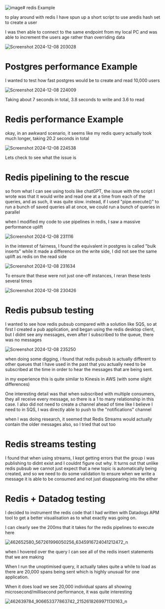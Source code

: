  ![image](https://github.com/user-attachments/assets/c947fde1-7eee-4fe4-8245-e45051bede44)# redis Example


to play around with redis I have spun up a short script to use  aredis hash set to create a user


I was then able to connect to the same endpoint from my local PC and was able to increment the users age rather than overriding data 


![Screenshot 2024-12-08 203028](https://github.com/user-attachments/assets/c59a7e1f-4783-46c5-ab45-53b40fc1ef3c)


# Postgres performance Example

I wanted to test how fast postgres would be to create and read 10,000 users

![Screenshot 2024-12-08 224009](https://github.com/user-attachments/assets/93e46a80-58a8-42ef-a075-54de6526090c)

Taking about 7 seconds in total, 3.8 seconds to write and 3.6 to read

# Redis performance Example

okay, in an awkward scenario, it seems like my redis query actually took much longer, taking 20.2 seconds in total

![Screenshot 2024-12-08 224538](https://github.com/user-attachments/assets/35fae1cb-50a4-4b6b-b71c-8d38d1f58cc4)


Lets check to see what the issue is


# Redis pipelining to the rescue


so from what I can see using tools like chatGPT, the issue with the script I wrote was that it would write and read one at a time from each of the queries, and as such, it was quite slow. instead, if I used "pipe.execute()" to run a bunch of saved queries all at once, we could run a bunch of queries in parallel

when I modified my code to use pipelines in redis, I saw a massive performance uplift

![Screenshot 2024-12-08 231116](https://github.com/user-attachments/assets/e426d857-d5d1-40da-9822-e632ecfaee91)


in the interest of fairness, I found the equivalent in postgres is called "bulk inserts" while it made a difference on the write side, I did not see the same uplift as redis on the read side



![Screenshot 2024-12-08 231634](https://github.com/user-attachments/assets/1cf2ace6-6fe3-486f-a52d-59caac8425ed)


To ensure that these were not just one-off instances, I reran these tests several times

![Screenshot 2024-12-08 230426](https://github.com/user-attachments/assets/81556358-d023-4f13-ad47-bf7d3d2ab525)


# Redis pubsub testing

I wanted to see how redis pubsub compared with a solution like SQS, so at first I created a pub application, and began using the redis desktop client, but I didnt see any messages, even after I subscribed to the queue, there was no messages


![Screenshot 2024-12-08 235250](https://github.com/user-attachments/assets/306354bd-5b52-4683-9c31-4a1cdcc783e1)

when doing some digging, i found that redis pubsub is actually different to other queues that I have used in the past that you actually need to be subscribed at the time in order to hear the messages that are being sent.

in my experience this is quite similar to Kinesis in AWS (with some slight differences)

One interesting detail was that when subscribed with multiple consumers, they all receive every message, so there is a 1 to many relationship in this case. I also did not need to create a channel ahead of time like I believe I need to in SQS, I was directly able to push to the "notifications" channel


 when I was doing research, it seemed that Redis Streams would actually contain the older messages also, so I tried that out too


# Redis streams testing

I found that when using streams, I kept getting errors that the group i was publishing to didnt exist and I couldnt figure out why. It turns out that unlike redis pubsub we cannot just expect that a new topic is automatically being created, and so we need to do some validation to ensure when we write a message it is able to be consumed and not just disappearing into the either

# Redis + Datadog testing
I decided to instrument the redis code that I had written with Datadogs APM tool to get a better visualisation as to what exactly was going on.


I can clearly see the 200ms that it takes for the redis pipelines to execute here 

![462652580_567261996050256_6345916724041212472_n](https://github.com/user-attachments/assets/eabbd5d9-1c08-43d8-a16b-2c2ab1f65a9c)

when I hovered over the query I can see all of the redis insert statements that we are making

When I run the unoptimised query, it actually takes quite a while to load as there are 20,000 spans being sent which is highly unusual for one application.

When it does load we see 20,000 individual spans all showing microsecond/millisecond performance, it was quite interesting

![462639784_906653377863742_2152618269971130163_n](https://github.com/user-attachments/assets/fc2f6894-50eb-4952-a207-bba1dcfac20d)

